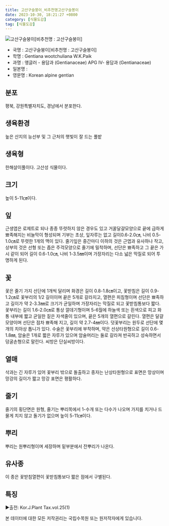 ```yaml
---
title: 고산구슬붕이_비추천명고산구슬봉이
date: 2023-10-30, 18:21:27 +0800
category: [식물도감]
tag: [식물도감]
---
```




![고산구슬붕이[비추천명 : 고산구슬봉이]](http://www.nature.go.kr/fileUpload/plants/basic/Gentianaceae/Gentiana/7673/1_th2.JPG)
- 국명 : 고산구슬붕이[비추천명 : 고산구슬봉이]
- 학명 : Gentiana wootchuliana W.K.Paik
- 과명 : 앵글러 - 용담과 (Gentianaceae) APG Ⅳ- 용담과 (Gentianaceae)
- 일본명 : 
- 영문명 : Korean alpine gentian


## 분포
평북, 강원특별자치도, 경남에서 분포한다.
## 생육환경
높은 산지의 능선부 및 그 근처의 햇빛이 잘 드는 풀밭
## 생육형
한해살이풀이다. 고산성 식물이다.
## 크기
높이 5-11㎝이다.
## 잎
근생엽은 로제트로 되나 종종 뚜렷하지 않은 경우도 있고 거꿀달걀모양으로 끝에 급하게 뾰족해지는 비늘막이 형성되며 기부는 초상, 잎자루는 없고 길이0.6-2.0㎝, 나비 0.5-1.0㎝로 뚜렷한 1개의 맥이 있다.  줄기잎은 중간마디 이하의 것은 근엽과 유사하나 작고, 상부의 것은 선형 또는 좁은 주걱모양으로 줄기에 밀착하며, 선단은 뾰족하고 그 끝은 가시 같이 되어 길이 0.6-1.0㎝, 나비 1-3.5㎜이며 가장자리는 다소 넓은 막질로 되어 투명하게 된다.
## 꽃
꽃은 줄기 가지 선단에 1개씩 달리며 화경은 길이 0.8-1.8㎝이고, 꽃받침은 길이 0.9-1.2㎝로 꽃부리의 1/2 길이이며 끝은 5개로 갈라지고, 열편은 피침형이며 선단은 뾰족하고 길이가 약 2-3.3㎜로 크기가 균일하며 가장자리는 막질로 되고 꽃받침통보다 짧다.  꽃부리는 길이 1.6-2.0㎝로 통상 깔데기형이며 5-6월에 하늘색 또는 흰색으로 피고 화통 내부에 짧고 균일한 짙은 자색줄이 있으며, 끝은 5개의 열편으로 갈린다. 열편은 달걀모양이며 선단은 점차 뾰족해 지고, 길이 약 2.7-4㎜이다. 덧꽃부리는 원두로 선단에 몇 개의 치아상 톱니가 있다. 수술은 꽃부리에 부착하며, 약은 선상타원형으로 길이 0.6-1.8㎜, 암술은 1개로 짧은 자루가 있으며 암술머리는 둘로 갈라져 반곡하고 성숙하면서 덩굴손형으로 말린다. 씨방은 단실씨방이다. 
## 열매
삭과는 긴 자루가 있어 꽃부리 밖으로 돌출하고 종자는 난상타원형으로 표면은 망상이며 망강의 길이가 짧고 망강 표면은 평활하다.
## 줄기
줄기의 횡단면은 원형, 줄기는 뿌리목에서 1-수개 또는 다수가 나오며 가지를 치거나 드물게 치지 않고 돌기가 없으며 높이 5-11㎝이다.
## 뿌리
뿌리는 원뿌리형이며 세장하며 밑부분에서 잔뿌리가 나온다.
## 유사종
이 종은 꽃받침열편이 꽃받침통보다 짧은 점에서 구별된다.
## 특징
▶출전: Kor.J.Plant Tax.vol.25(1)






본 데이터에 대한 모든 저작권리는 국립수목원 또는 원저작자에게 있습니다.

